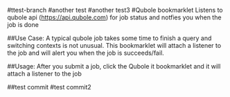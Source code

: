 #ttest-branch
#another test
#another test3
#Qubole bookmarklet	
Listens to qubole api (https://api.qubole.com) for job status and notfies you when the job is done

##Use Case:
A typical qubole job takes some time to finish a query and switching contexts is not unusual. This bookmarklet will attach a listener to the job and will alert you when the job is succeeds/fail.

##Usage:
After you submit a job, click the Qubole it bookmarklet and it will attach a listener to the job

##test commit
#test commit2
